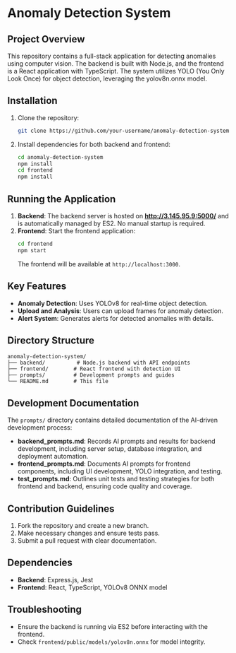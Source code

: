 # Anomaly Detection System

## Project Overview
This repository contains a full-stack application for detecting anomalies using computer vision. The backend is built with Node.js, and the frontend is a React application with TypeScript. The system utilizes YOLO (You Only Look Once) for object detection, leveraging the yolov8n.onnx model.

## Installation
1. Clone the repository:
   ```bash
   git clone https://github.com/your-username/anomaly-detection-system.git
   ```
2. Install dependencies for both backend and frontend:
   ```bash
   cd anomaly-detection-system
   npm install
   cd frontend
   npm install
   ```

## Running the Application
1. **Backend**: The backend server is hosted on **http://3.145.95.9:5000/** and is automatically managed by ES2. No manual startup is required.
2. **Frontend**: Start the frontend application:
   ```bash
   cd frontend
   npm start
   ```
   The frontend will be available at `http://localhost:3000`.

## Key Features
- **Anomaly Detection**: Uses YOLOv8 for real-time object detection.
- **Upload and Analysis**: Users can upload frames for anomaly detection.
- **Alert System**: Generates alerts for detected anomalies with details.

## Directory Structure
```
anomaly-detection-system/
├── backend/          # Node.js backend with API endpoints
├── frontend/        # React frontend with detection UI
├── prompts/         # Development prompts and guides
└── README.md        # This file
```

## Development Documentation
The `prompts/` directory contains detailed documentation of the AI-driven development process:
- **backend_prompts.md**: Records AI prompts and results for backend development, including server setup, database integration, and deployment automation.
- **frontend_prompts.md**: Documents AI prompts for frontend components, including UI development, YOLO integration, and testing.
- **test_prompts.md**: Outlines unit tests and testing strategies for both frontend and backend, ensuring code quality and coverage.

## Contribution Guidelines
1. Fork the repository and create a new branch.
2. Make necessary changes and ensure tests pass.
3. Submit a pull request with clear documentation.

## Dependencies
- **Backend**: Express.js, Jest
- **Frontend**: React, TypeScript, YOLOv8 ONNX model

## Troubleshooting
- Ensure the backend is running via ES2 before interacting with the frontend.
- Check `frontend/public/models/yolov8n.onnx` for model integrity.